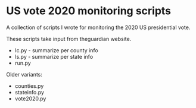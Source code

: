 US vote 2020 monitoring scripts
======

A collection of scripts I wrote for monitoring the 2020 US presidential vote.

These scripts take input from theguardian website.

 * lc.py  - summarize per county info
 * ls.py  - summarize per state info
 * run.py

Older variants:

 * counties.py
 * stateinfo.py
 * vote2020.py



